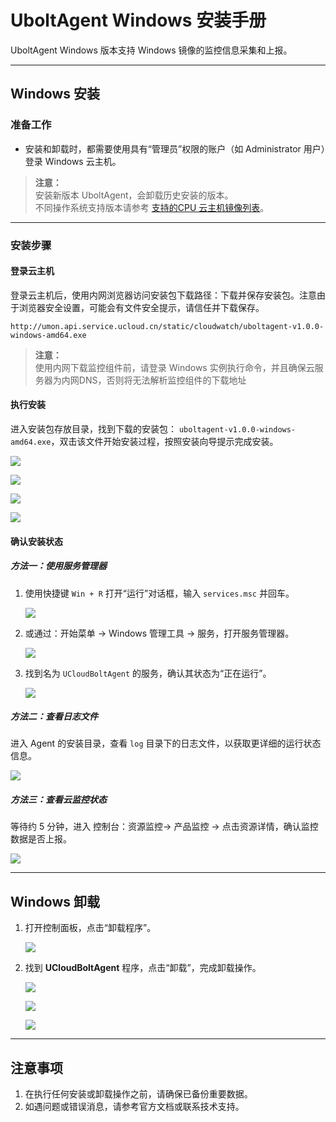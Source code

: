 
# UboltAgent Windows 安装手册

UboltAgent Windows 版本支持 Windows 镜像的监控信息采集和上报。

---

## Windows 安装

### 准备工作

- 安装和卸载时，都需要使用具有“管理员”权限的账户（如 Administrator 用户）登录 Windows 云主机。
> **注意：**  
> 安装新版本 UboltAgent，会卸载历史安装的版本。   
> 不同操作系统支持版本请参考 [支持的CPU 云主机镜像列表](cloudwatch\ublotagent\CPUHostImageList.md)。
---

### 安装步骤

#### 登录云主机

登录云主机后，使用内网浏览器访问安装包下载路径：下载并保存安装包。注意由于浏览器安全设置，可能会有文件安全提示，请信任并下载保存。

```
http://umon.api.service.ucloud.cn/static/cloudwatch/uboltagent-v1.0.0-windows-amd64.exe
```
> **注意：**  
> 使用内网下载监控组件前，请登录 Windows 实例执行命令，并且确保云服务器为内网DNS，否则将无法解析监控组件的下载地址
#### 执行安装

进入安装包存放目录，找到下载的安装包：  `uboltagent-v1.0.0-windows-amd64.exe`，双击该文件开始安装过程，按照安装向导提示完成安装。

![](images\Windows安装向导-1.PNG)

![](images\Windows安装向导-2.PNG)

![](images\Windows安装向导-3.PNG)

![](images\Windows安装向导-4.PNG)

#### 确认安装状态

##### 方法一：使用服务管理器

1. 使用快捷键 `Win + R` 打开“运行”对话框，输入 `services.msc` 并回车。

   ![](images\打开服务管理器1.png)

2. 或通过：开始菜单 -> Windows 管理工具 -> 服务，打开服务管理器。

   ![](images\打开服务管理器2.png)

3. 找到名为 `UCloudBoltAgent`  的服务，确认其状态为“正在运行”。

   ![](images\服务管理器找到服务.png)

##### 方法二：查看日志文件

进入 Agent 的安装目录，查看 `log` 目录下的日志文件，以获取更详细的运行状态信息。

![](images\Windows查看log日志文件.png)

##### 方法三：查看云监控状态

等待约 5 分钟，进入 控制台：资源监控-> 产品监控 -> 点击资源详情，确认监控数据是否上报。

![](images\控制台确认Windows数据上报.png)

---

## Windows 卸载

1. 打开控制面板，点击“卸载程序”。

   ![](images\Windows卸载步骤1.png)

2. 找到 **UCloudBoltAgent** 程序，点击“卸载”，完成卸载操作。

   ![](images\Windows卸载步骤2.png)

   ![](images\Windows卸载步骤3.png)

   ![](images\Windows卸载步骤4.png)

---

## 注意事项
1. 在执行任何安装或卸载操作之前，请确保已备份重要数据。
2. 如遇问题或错误消息，请参考官方文档或联系技术支持。


